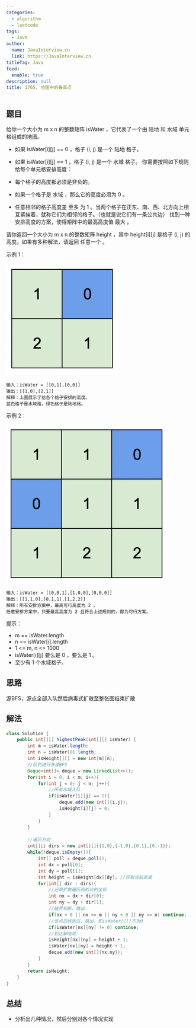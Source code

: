 ```yaml
---
categories: 
  - algorithm
  - leetcode
tags: 
  - Java
author: 
  name: JavaInterview.cn
  link: https://JavaInterview.cn
titleTag: Java
feed: 
  enable: true
description: null
title: 1765. 地图中的最高点
---
```


## 题目

给你一个大小为 m x n 的整数矩阵 isWater ，它代表了一个由 陆地 和 水域 单元格组成的地图。

* 如果 isWater[i][j] == 0 ，格子 (i, j) 是一个 陆地 格子。
* 如果 isWater[i][j] == 1 ，格子 (i, j) 是一个 水域 格子。
你需要按照如下规则给每个单元格安排高度：

* 每个格子的高度都必须是非负的。
* 如果一个格子是 水域 ，那么它的高度必须为 0 。
* 任意相邻的格子高度差 至多 为 1 。当两个格子在正东、南、西、北方向上相互紧挨着，就称它们为相邻的格子。（也就是说它们有一条公共边）
找到一种安排高度的方案，使得矩阵中的最高高度值 最大 。

请你返回一个大小为 m x n 的整数矩阵 height ，其中 height[i][j] 是格子 (i, j) 的高度。如果有多种解法，请返回 任意一个 。



示例 1：

![screenshot-2021-01-11-at-82045-am.png](../../../media/pictures/leetcode/screenshot-2021-01-11-at-82045-am.png)

    输入：isWater = [[0,1],[0,0]]
    输出：[[1,0],[2,1]]
    解释：上图展示了给各个格子安排的高度。
    蓝色格子是水域格，绿色格子是陆地格。
示例 2：

![screenshot-2021-01-11-at-82050-am.png](../../../media/pictures/leetcode/screenshot-2021-01-11-at-82050-am.png)

    输入：isWater = [[0,0,1],[1,0,0],[0,0,0]]
    输出：[[1,1,0],[0,1,1],[1,2,2]]
    解释：所有安排方案中，最高可行高度为 2 。
    任意安排方案中，只要最高高度为 2 且符合上述规则的，都为可行方案。


提示：

* m == isWater.length
* n == isWater[i].length
* 1 <= m, n <= 1000
* isWater[i][j] 要么是 0 ，要么是 1 。
* 至少有 1 个水域格子。

## 思路

源BFS，源点全部入队然后病毒式扩散至整张图结束扩散

## 解法
```java
class Solution {
    public int[][] highestPeak(int[][] isWater) {
        int m = isWater.length;
        int n = isWater[0].length;
        int isHeight[][] = new int[m][n];
        //队列进行多源BFS
        Deque<int[]> deque = new LinkedList<>();
        for(int i = 0; i < m; i++){
            for(int j = 0; j < n; j++){
                //所有水域入队
                if(isWater[i][j] == 1){
                    deque.add(new int[]{i,j});
                    isHeight[i][j] = 0;
                }
            }
        }

        //遍历方向
        int[][] dirs = new int[][]{{1,0},{-1,0},{0,1},{0,-1}};
        while(!deque.isEmpty()){
            int[] poll = deque.poll();
            int dx = poll[0];
            int dy = poll[1];
            int height = isHeight[dx][dy]; //获取当前高度
            for(int[] dir : dirs){
                //记录扩散遍历到的点的坐标
                int nx = dx + dir[0];
                int ny = dy + dir[1];
                //越界判断，跳出
                if(nx < 0 || nx >= m || ny < 0 || ny >= n) continue;
                //该点已经到过，跳出，即isWater[][]不为0
                if(isWater[nx][ny] != 0) continue;
                //到达新陆地
                isHeight[nx][ny] = height + 1;
                isWater[nx][ny] = height + 1;
                deque.add(new int[]{nx,ny});
            }
        }
        return isHeight;
    }
}

```

## 总结

- 分析出几种情况，然后分别对各个情况实现 
